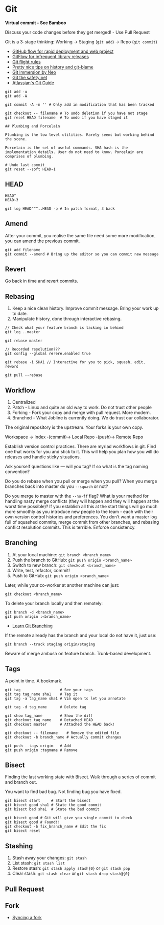 # Git

**Virtual commit - See Bamboo**

Discuss your code changes before they get merged! - Use Pull Request

Git is a 3-stage thinking: Working -> Staging (`git add`) -> Repo (`git commit`)

* [GitHub flow for rapid deployment and web project](http://scottchacon.com/2011/08/31/github-flow.html)
* [GitFlow for infrequent library releases](http://nvie.com/posts/a-successful-git-branching-model/)
* [Git flight rules](https://github.com/k88hudson/git-flight-rules)
* [Pretty nice tips on history and git-blame](http://mislav.uniqpath.com/2014/02/hidden-documentation/)
* [Git Immersion by Neo](http://gitimmersion.com/)
* [Git the safety net](http://alistapart.com/article/git-the-safety-net-for-your-projects)
* [Atlassian's Git Guide](https://www.atlassian.com/git/)

```
git add -u
git add -A

git commit -A -m '' # Only add in modification that has been tracked

git checkout -- filename # To undo deletion if you have not stage
git reset HEAD filename  # To undo if you have staged it

## Plumbing and Porcelain

Plumbing is the low level utilities. Rarely seems but working behind the scene.

Porcelain is the set of useful commands. SHA hash is the implementation details. User do not need to know. Porcelain are comprises of plumbing.

# Undo last commit
git reset --soft HEAD~1
```

## HEAD

```
HEAD^
HEAD~3

git log HEAD^^^..HEAD -p # In patch format, 3 back
```

## Amend

After your commit, you realise the same file need some more modification, you can amend the previous commit.

```
git add filename
git commit --amend # Bring up the editor so you can commit new message
```

## Revert

Go back in time and revert commits.

## Rebasing

1. Keep a nice clean history. Improve commit message. Bring your work up to date.
2. Manipulate history, done through interactive rebasing.

```
// Check what your feature branch is lacking in behind
git log ..master

git rebase master

// Recorded resolution???
git config --global rerere.enabled true

git rebase -i SHA1 // Interactive for you to pick, squash, edit, reword

git pull --rebase
```

## Workflow

1. Centralized
2. Patch - Linux and quite an old way to work. Do not trust other people
3. Forking - Fork your copy and merge with pull request. More modern.
4. Branched - What Jobline is currently doing. We do trust our collaborator.

The original repository is the upstream. Your forks is your own copy.

Workspace -> Index -(commit)-> Local Repo -(push)-> Remote Repo

Establish version control practices. There are myriad workflows in git. Find one that works for you and stick to it. This will help you plan how you will do releases and handle sticky situations.

Ask yourself questions like — will you tag? If so what is the tag naming convention?

Do you do rebase when you pull or merge when you pull? When you merge branches back into master do you `--squash` or not? 

Do you merge to master with the `--no-ff` flag? What is your method for handling nasty merge conflicts (they will happen and they will happen at the worst time possible)? If you establish all this at the start things will go much more smoothly as you introduce new people to the team - each with their own version control histories and preferences. You don't want a master log full of squashed commits, merge commit from other branches, and rebasing conflict resolution commits. This is terrible. Enforce consistency.


## Branching

1. At your local machine: `git branch <branch_name>`
2. Push the branch to GitHub: `git push origin <branch_name>`
3. Switch to new branch: `git checkout <branch_name>`
4. Write, test, refactor, commit!
5. Push to GitHub: `git push origin <branch_name>`

Later, while your co-worker at another machine can just:

    git checkout <branch_name>

To delete your branch locally and then remotely:

    git branch -d <branch_name>
    git push origin :<branch_name>

* [Learn Git Branching](http://pcottle.github.io/learnGitBranching/)

If the remote already has the branch and your local do not have it, just use:

    git branch --track staging origin/staging
    
Beware of merge ambush on feature branch.
Trunk-based development.

## Tags

A point in time. A bookmark.

```
git tag                  # See your tags
git tag tag_name sha1    # Tag it
git tag -a tag_name sha1 # Vim open to let you annotate

git tag -d tag_name      # Delete tag

git show tag_name        # Show the diff
git checkout tag_name    # Detached HEAD
git checkout master      # Attached the HEAD back!

git checkout -- filename    # Remove the edited file
git checkout -b branch_name # Actually commit changes

git push --tags origin   # Add
git push origin :tagname # Remove
```

## Bisect

Finding the last working state with Bisect. Walk through a series of commit and branch out.

You want to find bad bug. Not finding bug you have fixed.

```
git bisect start     # Start the bisect
git bisect good sha1 # State the good commit
git bisect bad sha1  # State the bad commit

git bisect good # Git will give you single commit to check
git bisect good # Found!!
git checkout -b fix_branch_name # Edit the fix
git bisect reset

```


## Stashing

1. Stash away your changes: `git stash`
2. List stash: `git stash list`
3. Restore stash: `git stash apply stash{0}` or `git stash pop`
4. Clear stash: `git stash clear` or `git stash drop stash@{0}`

## Pull Request

## Fork

* [Syncing a fork](https://help.github.com/articles/syncing-a-fork)